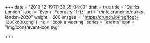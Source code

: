 +++
date = "2019-12-19T11:39:35-04:00"
draft = true
title = "Quirks London"
label = "Event | February 11-12"
url = "//info.crunch.io/quirks-london-2020"
weight = 200
images = ["https://crunch.io/img/logo-1200x630.png"]
link = "Book a Meeting"
series = "events"
icon = "img/icons/event-icon.svg"

+++
